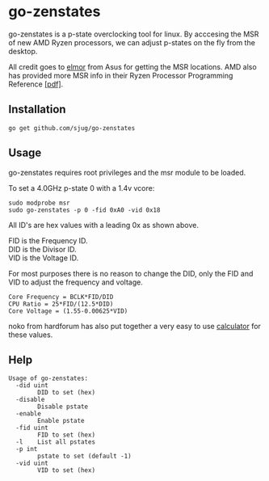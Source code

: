 # go-zenstates

go-zenstates is a p-state overclocking tool for linux. By acccesing the MSR of new AMD Ryzen processors, we can adjust p-states on the fly from the desktop.

All credit goes to [elmor](http://www.overclock.net/u/401414/elmor) from Asus for getting the MSR locations. AMD also has provided more MSR info in their Ryzen Processor Programming Reference [[pdf]](https://developer.amd.com/wordpress/media/2017/11/54945_PPR_Family_17h_Models_00h-0Fh.pdf).

## Installation

`go get github.com/sjug/go-zenstates`

## Usage

go-zenstates requires root privileges and the msr module to be loaded. 

To set a 4.0GHz p-state 0 with a 1.4v vcore:
```
sudo modprobe msr
sudo go-zenstates -p 0 -fid 0xA0 -vid 0x18
```

All ID's are hex values with a leading 0x as shown above.

FID is the Frequency ID.  
DID is the Divisor ID.  
VID is the Voltage ID.  

For most purposes there is no reason to change the DID, only the FID and VID to adjust the frequency and voltage.

```
Core Frequency = BCLK*FID/DID
CPU Ratio = 25*FID/(12.5*DID)
Core Voltage = (1.55-0.00625*VID)
```

noko from hardforum has also put together a very easy to use [calculator](https://hardforum.com/threads/ryzen-pstate-overclocking-method-calculation-and-calculator.1928648/#post-1042913631) for these values.

## Help

```
Usage of go-zenstates:           
  -did uint                        
        DID to set (hex)           
  -disable                         
        Disable pstate             
  -enable                          
        Enable pstate              
  -fid uint                        
        FID to set (hex)           
  -l    List all pstates           
  -p int                           
        pstate to set (default -1) 
  -vid uint                        
        VID to set (hex)
```
